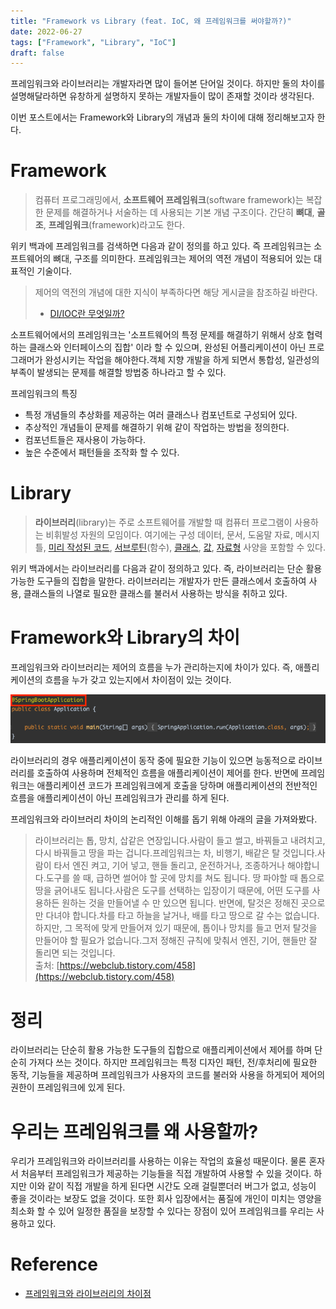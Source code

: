 ```yaml
---
title: "Framework vs Library (feat. IoC, 왜 프레임워크를 써야할까?)"
date: 2022-06-27
tags: ["Framework", "Library", "IoC"]
draft: false
---
```


프레임워크와 라이브러리는 개발자라면 많이 들어본 단어일 것이다. 하지만 둘의 차이를 설명해달라하면 유창하게 설명하지 못하는 개발자들이 많이 존재할 것이라 생각된다.

이번 포스트에서는 Framework와 Library의 개념과 둘의 차이에 대해 정리해보고자 한다.

# Framework

> 컴퓨터 프로그래밍에서, **소프트웨어 프레임워크**(software framework)는 복잡한 문제를 해결하거나 서술하는 데 사용되는 기본 개념 구조이다. 간단히 **뼈대**, **골조**, **프레임워크**(framework)라고도 한다.

위키 백과에 프레임워크를 검색하면 다음과 같이 정의를 하고 있다. 즉 프레임워크는 소프트웨어의 뼈대, 구조를 의미한다. 프레임워크는 제어의 역전 개념이 적용되어 있는 대표적인 기술이다.

> 제어의 역전의 개념에 대한 지식이 부족하다면 해당 게시글을 참조하길 바란다.
>
> - [DI/IOC란 무엇일까?](https://seongwon97.github.io/posts/%EC%8A%A4%ED%94%84%EB%A7%81-DI-IoC/)

소프트웨어에서의 프레임워크는 '소프트웨어의 특정 문제를 해결하기 위해서 상호 협력하는 클래스와 인터페이스의 집합' 이라 할 수 있으며, 완성된 어플리케이션이 아닌 프로그래머가 완성시키는 작업을 해야한다.객체 지향 개발을 하게 되면서 통합성, 일관성의 부족이 발생되는 문제를 해결할 방법중 하나라고 할 수 있다.

프레임워크의 특징

- 특정 개념들의 추상화를 제공하는 여러 클래스나 컴포넌트로 구성되어 있다.
- 추상적인 개념들이 문제를 해결하기 위해 같이 작업하는 방법을 정의한다.
- 컴포넌트들은 재사용이 가능하다.
- 높은 수준에서 패턴들을 조작화 할 수 있다.

# Library

> **라이브러리**(library)는 주로 소프트웨어를 개발할 때 컴퓨터 프로그램이 사용하는 비휘발성 자원의 모임이다. 여기에는 구성 데이터, 문서, 도움말 자료, 메시지 틀, [미리 작성된 코드](https://ko.wikipedia.org/wiki/%EC%BD%94%EB%93%9C_%EC%9E%AC%EC%82%AC%EC%9A%A9), [서브루틴](https://ko.wikipedia.org/wiki/%EC%84%9C%EB%B8%8C%EB%A3%A8%ED%8B%B4)(함수), [클래스](<https://ko.wikipedia.org/wiki/%ED%81%B4%EB%9E%98%EC%8A%A4_(%EC%BB%B4%ED%93%A8%ED%84%B0_%EA%B3%BC%ED%95%99)>), [값](<https://ko.wikipedia.org/wiki/%EA%B0%92_(%EC%BB%B4%ED%93%A8%ED%84%B0_%EA%B3%BC%ED%95%99)>), [자료형](https://ko.wikipedia.org/wiki/%EC%9E%90%EB%A3%8C%ED%98%95) 사양을 포함할 수 있다.

위키 백과에서는 라이브러리를 다음과 같이 정의하고 있다. 즉, 라이브러리는 단순 활용가능한 도구들의 집합을 말한다. 라이브러리는 개발자가 만든 클래스에서 호출하여 사용, 클래스들의 나열로 필요한 클래스를 불러서 사용하는 방식을 취하고 있다.

# Framework와 Library의 차이

프레임워크와 라이브러리는 제어의 흐름을 누가 관리하는지에 차이가 있다. 즉, 애플리케이션의 흐름을 누가 갖고 있는지에서 차이점이 있는 것이다.

![](image/20220627_Framework_vs_Library/img.png)

라이브러리의 경우 애플리케이션이 동작 중에 필요한 기능이 있으면 능동적으로 라이브러리를 호출하여 사용하며 전체적인 흐름을 애플리케이션이 제어를 한다. 반면에 프레임워크는 애플리케이션 코드가 프레임워크에게 호출을 당하며 애플리케이션의 전반적인 흐름을 애플리케이션이 아닌 프레임워크가 관리를 하게 된다.

프레임워크와 라이브러리 차이의 논리적인 이해를 돕기 위해 아래의 글을 가져와봤다.

> 라이브러리는 톱, 망치, 삽같은 연장입니다.사람이 들고 썰고, 바꿔들고 내려치고, 다시 바꿔들고 땅을 파는 겁니다.프레임워크는 차, 비행기, 배같은 탈 것입니다.사람이 타서 엔진 켜고, 기어 넣고, 핸들 돌리고, 운전하거나, 조종하거나 해야합니다.도구를 쓸 때, 급하면 썰어야 할 곳에 망치를 쳐도 됩니다. 땅 파야할 때 톱으로 땅을 긁어내도 됩니다.사람은 도구를 선택하는 입장이기 때문에, 어떤 도구를 사용하든 원하는 것을 만들어낼 수 만 있으면 됩니다.
> 반면에, 탈것은 정해진 곳으로만 다녀야 합니다.차를 타고 하늘을 날거나, 배를 타고 땅으로 갈 수는 없습니다.하지만, 그 목적에 맞게 만들어져 있기 때문에, 톱이나 망치를 들고 먼저 탈것을 만들어야 할 필요가 없습니다.그저 정해진 규칙에 맞춰서 엔진, 기어, 핸들만 잘 돌리면 되는 것입니다.
> <br>출처: [https://webclub.tistory.com/458](https://webclub.tistory.com/458)

# 정리

라이브러리는 단순히 활용 가능한 도구들의 집합으로 애플리케이션에서 제어를 하며 단순히 가져다 쓰는 것이다. 하지만 프레임워크는 특정 디자인 패턴, 전/후처리에 필요한 동작, 기능들을 제공하며 프레임워크가 사용자의 코드를 불러와 사용을 하게되어 제어의 권한이 프레임워크에 있게 된다.

# 우리는 프레임워크를 왜 사용할까?

우리가 프레임워크와 라이브러리를 사용하는 이유는 작업의 효율성 때문이다. 물론 혼자서 처음부터 프레임워크가 제공하는 기능들을 직접 개발하여 사용할 수 있을 것이다. 하지만 이와 같이 직접 개발을 하게 된다면 시간도 오래 걸릴뿐더러 버그가 없고, 성능이 좋을 것이라는 보장도 없을 것이다. 또한 회사 입장에서는 품질에 개인이 미치는 영양을 최소화 할 수 있어 일정한 품질을 보장할 수 있다는 장점이 있어 프레임워크를 우리는 사용하고 있다.

# Reference

- [프레임워크와 라이브러리의 차이점](https://webclub.tistory.com/458)
